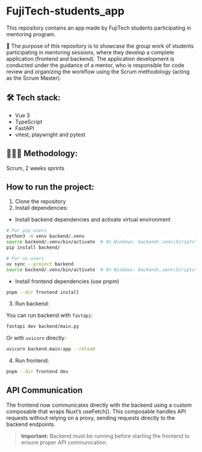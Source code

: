 # FujiTech-students_app

This repository contains an app made by FujiTech students participating in mentoring program.

🚀 The purpose of this repository is to showcase the group work of students participating in mentoring sessions, where they develop a complete application (frontend and backend).
The application development is conducted under the guidance of a mentor, who is responsible for code review and organizing the workflow using the Scrum methodology (acting as the Scrum Master).

## 🛠 Tech stack:

- Vue 3
- TypeScript
- FastAPI
- vitest, playwright and pytest

## 🧑🏼‍💻 Methodology:

Scrum, 2 weeks sprints

## How to run the project:

1. Clone the repository
2. Install dependencies:

- Install backend dependencies and activate virtual environment

```bash
# For pip users
python3 -m venv backend/.venv
source backend/.venv/bin/activate  # On Windows: backend\.venv\Scripts\activate
pip install backend/

# For uv users
uv sync --project backend
source backend/.venv/bin/activate  # On Windows: backend\.venv\Scripts\activate
```

- Install frontend dependencies (use pnpm)

```bash
pnpm --dir frontend install
```

3. Run backend:

You can run backend with `fastapi`:

```bash
fastapi dev backend/main.py
```

Or with `uvicorn` directly:

```bash
uvicorn backend.main:app --reload
```

4. Run frontend:

```bash
pnpm --dir frontend dev
```

## API Communication

The frontend now communicates directly with the backend using a custom composable that wraps Nuxt’s useFetch().
This composable handles API requests without relying on a proxy, sending requests directly to the backend endpoints.

> **Important:** Backend must be running before starting the frontend to ensure proper API communication.

